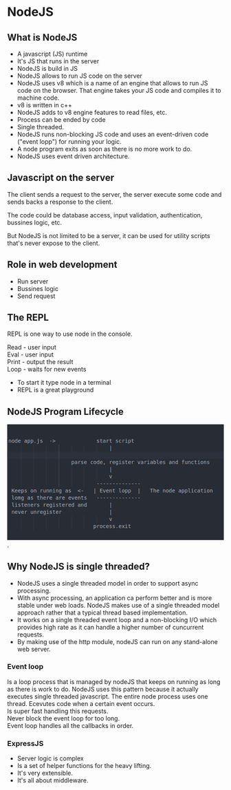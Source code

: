 # NodeJS

## What is NodeJS

- A javascript (JS) runtime
- It's JS that runs in the server
- NodeJS is build in JS
- NodeJS allows to run JS code on the server
- NodeJS uses v8 which is a name of an engine that allows to run JS code on the browser. That engine takes your JS code and compiles it to machine code.
- v8 is written in c++
- NodeJS adds to v8 engine features to read files, etc.
- Process can be ended by code
- Single threaded.
- NodeJS runs non-blocking JS code and uses an event-driven code ("event lopp") for running your logic.
- A node program exits as soon as there is no more work to do.
- NodeJS uses event driven architecture.

## Javascript on the server

The client sends a request to the server, the server execute some code and sends backs a response to the client.

The code could be database access, input validation, authentication, bussines logic, etc.

But NodeJS is not limited to be a server, it can be used for utility scripts that's never expose to the client.

## Role in web development

- Run server
- Bussines logic
- Send request

## The REPL

REPL is one way to use node in the console.

Read - user input  
Eval - user input  
Print - output the result  
Loop - waits for new events

- To start it type node in a terminal
- REPL is a great playground

## NodeJS Program Lifecycle

![NodeJS Program Lifecycle](/resources/program_lifecycle.png "NodeJS Program Lifecycle").

## Why NodeJS is single threaded?

- NodeJS uses a single threaded model in order to support async processing.
- With async processing, an application ca perform better and is more stable under web loads.
  NodeJS makes use of a single threaded model approach rather that a typical thread based implementation.
- It works on a single threaded event loop and a non-blocking I/O which provides high rate as it can handle a higher number of cuncurrent requests.
- By making use of the http module, nodeJS can run on any stand-alone web server.

### Event loop

Is a loop process that is managed by nodeJS that keeps on running as long as there is work to do. NodeJS uses this pattern because it actually executes single threaded javascript. The entire node process uses one thread. Ecevutes code when a certain event occurs.  
Is super fast handling this requests.  
Never block the event loop for too long.  
Event loop handles all the callbacks in order.

### ExpressJS

- Server logic is complex
- Is a set of helper functions for the heavy lifting.
- It's very extensible.
- It's all about middleware.
